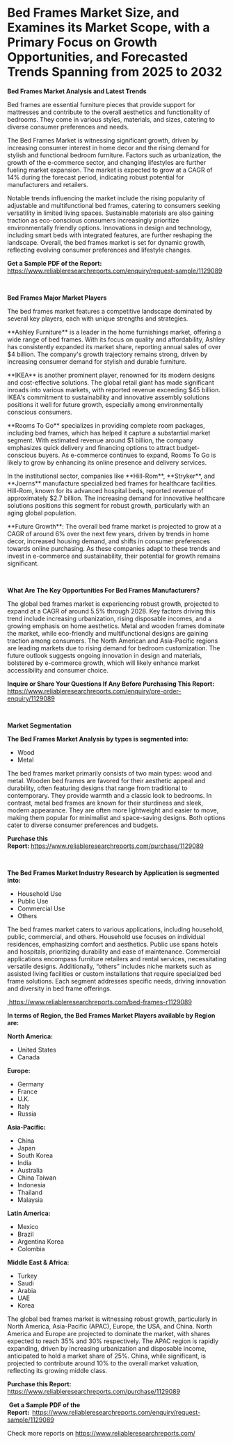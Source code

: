 <p><h1>Bed Frames Market Size, and Examines its Market Scope, with a Primary Focus on Growth Opportunities, and Forecasted Trends Spanning from 2025 to 2032</h1></p><p><strong>Bed Frames Market Analysis and Latest Trends</strong></p>
<p><p>Bed frames are essential furniture pieces that provide support for mattresses and contribute to the overall aesthetics and functionality of bedrooms. They come in various styles, materials, and sizes, catering to diverse consumer preferences and needs.</p><p>The Bed Frames Market is witnessing significant growth, driven by increasing consumer interest in home decor and the rising demand for stylish and functional bedroom furniture. Factors such as urbanization, the growth of the e-commerce sector, and changing lifestyles are further fueling market expansion. The market is expected to grow at a CAGR of 14% during the forecast period, indicating robust potential for manufacturers and retailers.</p><p>Notable trends influencing the market include the rising popularity of adjustable and multifunctional bed frames, catering to consumers seeking versatility in limited living spaces. Sustainable materials are also gaining traction as eco-conscious consumers increasingly prioritize environmentally friendly options. Innovations in design and technology, including smart beds with integrated features, are further reshaping the landscape. Overall, the bed frames market is set for dynamic growth, reflecting evolving consumer preferences and lifestyle changes.</p></p>
<p><strong>Get a Sample PDF of the Report:&nbsp;</strong> <a href="https://www.reliableresearchreports.com/enquiry/request-sample/1129089?utm_campaign=2221&utm_medium=2&utm_source=Github&utm_content=ia&utm_term=05022025&utm_id=bed-frames">https://www.reliableresearchreports.com/enquiry/request-sample/1129089</a></p>
<p>&nbsp;</p>
<p><strong>Bed Frames Major Market Players</strong></p>
<p><p>The bed frames market features a competitive landscape dominated by several key players, each with unique strengths and strategies.</p><p>**Ashley Furniture** is a leader in the home furnishings market, offering a wide range of bed frames. With its focus on quality and affordability, Ashley has consistently expanded its market share, reporting annual sales of over $4 billion. The company's growth trajectory remains strong, driven by increasing consumer demand for stylish and durable furniture.</p><p>**IKEA** is another prominent player, renowned for its modern designs and cost-effective solutions. The global retail giant has made significant inroads into various markets, with reported revenue exceeding $45 billion. IKEA's commitment to sustainability and innovative assembly solutions positions it well for future growth, especially among environmentally conscious consumers.</p><p>**Rooms To Go** specializes in providing complete room packages, including bed frames, which has helped it capture a substantial market segment. With estimated revenue around $1 billion, the company emphasizes quick delivery and financing options to attract budget-conscious buyers. As e-commerce continues to expand, Rooms To Go is likely to grow by enhancing its online presence and delivery services.</p><p>In the institutional sector, companies like **Hill-Rom**, **Stryker**, and **Joerns** manufacture specialized bed frames for healthcare facilities. Hill-Rom, known for its advanced hospital beds, reported revenue of approximately $2.7 billion. The increasing demand for innovative healthcare solutions positions this segment for robust growth, particularly with an aging global population.</p><p>**Future Growth**: The overall bed frame market is projected to grow at a CAGR of around 6% over the next few years, driven by trends in home decor, increased housing demand, and shifts in consumer preferences towards online purchasing. As these companies adapt to these trends and invest in e-commerce and sustainability, their potential for growth remains significant.</p></p>
<p>&nbsp;</p>
<p><strong>What Are The Key Opportunities For Bed Frames Manufacturers?</strong></p>
<p><p>The global bed frames market is experiencing robust growth, projected to expand at a CAGR of around 5.5% through 2028. Key factors driving this trend include increasing urbanization, rising disposable incomes, and a growing emphasis on home aesthetics. Metal and wooden frames dominate the market, while eco-friendly and multifunctional designs are gaining traction among consumers. The North American and Asia-Pacific regions are leading markets due to rising demand for bedroom customization. The future outlook suggests ongoing innovation in design and materials, bolstered by e-commerce growth, which will likely enhance market accessibility and consumer choice.</p></p>
<p><strong>Inquire or Share Your Questions If Any Before Purchasing This Report:</strong> <a href="https://www.reliableresearchreports.com/enquiry/pre-order-enquiry/1129089?utm_campaign=2221&utm_medium=2&utm_source=Github&utm_content=ia&utm_term=05022025&utm_id=bed-frames">https://www.reliableresearchreports.com/enquiry/pre-order-enquiry/1129089</a></p>
<p>&nbsp;</p>
<p><strong>Market Segmentation</strong></p>
<p><strong>The Bed Frames Market Analysis by types is segmented into:</strong></p>
<p><ul><li>Wood</li><li>Metal</li></ul></p>
<p><p>The bed frames market primarily consists of two main types: wood and metal. Wooden bed frames are favored for their aesthetic appeal and durability, often featuring designs that range from traditional to contemporary. They provide warmth and a classic look to bedrooms. In contrast, metal bed frames are known for their sturdiness and sleek, modern appearance. They are often more lightweight and easier to move, making them popular for minimalist and space-saving designs. Both options cater to diverse consumer preferences and budgets.</p></p>
<p><strong>Purchase this Report:&nbsp;</strong><a href="https://www.reliableresearchreports.com/purchase/1129089?utm_campaign=2221&utm_medium=2&utm_source=Github&utm_content=ia&utm_term=05022025&utm_id=bed-frames">https://www.reliableresearchreports.com/purchase/1129089</a></p>
<p>&nbsp;</p>
<p><strong>The Bed Frames Market Industry Research by Application is segmented into:</strong></p>
<p><ul><li>Household Use</li><li>Public Use</li><li>Commercial Use</li><li>Others</li></ul></p>
<p><p>The bed frames market caters to various applications, including household, public, commercial, and others. Household use focuses on individual residences, emphasizing comfort and aesthetics. Public use spans hotels and hospitals, prioritizing durability and ease of maintenance. Commercial applications encompass furniture retailers and rental services, necessitating versatile designs. Additionally, “others” includes niche markets such as assisted living facilities or custom installations that require specialized bed frame solutions. Each segment addresses specific needs, driving innovation and diversity in bed frame offerings.</p></p>
<p><a href="https://www.reliableresearchreports.com/bed-frames-r1129089?utm_campaign=2221&utm_medium=2&utm_source=Github&utm_content=ia&utm_term=05022025&utm_id=bed-frames">&nbsp;https://www.reliableresearchreports.com/bed-frames-r1129089</a></p>
<p><strong>In terms of Region, the Bed Frames Market Players available by Region are:</strong></p>
<p>
    <p> <strong> North America: </strong>
        <ul>
            <li>United States</li>
            <li>Canada</li>
        </ul>
        </p> 
    <p> <strong> Europe: </strong>
        <ul>
            <li>Germany</li>
            <li>France</li>
            <li>U.K.</li>
            <li>Italy</li>
            <li>Russia</li>
        </ul>
        </p> 
    <p> <strong> Asia-Pacific: </strong>
        <ul>
            <li>China</li>
            <li>Japan</li>
            <li>South Korea</li>
            <li>India</li>
            <li>Australia</li>
            <li>China Taiwan</li>
            <li>Indonesia</li>
            <li>Thailand</li>
            <li>Malaysia</li>
        </ul>
        </p> 
    <p> <strong> Latin America: </strong>
        <ul>
            <li>Mexico</li>
            <li>Brazil</li>
            <li>Argentina Korea</li>
            <li>Colombia</li>
        </ul>
        </p> 
    <p> <strong> Middle East & Africa: </strong>
        <ul>
            <li>Turkey</li>
            <li>Saudi</li>
            <li>Arabia</li>
            <li>UAE</li>
            <li>Korea</li>
        </ul>
    </p>
    </p>
<p><p>The global bed frames market is witnessing robust growth, particularly in North America, Asia-Pacific (APAC), Europe, the USA, and China. North America and Europe are projected to dominate the market, with shares expected to reach 35% and 30% respectively. The APAC region is rapidly expanding, driven by increasing urbanization and disposable income, anticipated to hold a market share of 25%. China, while significant, is projected to contribute around 10% to the overall market valuation, reflecting its growing middle class.</p></p>
<p><strong>Purchase this Report: </strong><a href="https://www.reliableresearchreports.com/purchase/1129089?utm_campaign=2221&utm_medium=2&utm_source=Github&utm_content=ia&utm_term=05022025&utm_id=bed-frames">https://www.reliableresearchreports.com/purchase/1129089</a></p>
<p>&nbsp;<strong>Get a Sample PDF of the Report:&nbsp;&nbsp;</strong><a href="https://www.reliableresearchreports.com/enquiry/request-sample/1129089?utm_campaign=2221&utm_medium=2&utm_source=Github&utm_content=ia&utm_term=05022025&utm_id=bed-frames">https://www.reliableresearchreports.com/enquiry/request-sample/1129089</a></p>
<p><strong></strong></p>
<p>Check more reports on <a href="https://www.reliableresearchreports.com/?utm_campaign=2221&utm_medium=2&utm_source=Github&utm_content=ia&utm_term=05022025&utm_id=bed-frames">https://www.reliableresearchreports.com/</a></p>